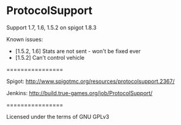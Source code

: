 ProtocolSupport
===============

Support 1.7, 1.6, 1.5.2 on spigot 1.8.3

Known issues:
* [1.5.2, 1.6] Stats are not sent - won't be fixed ever
* [1.5.2] Can't control vehicle

================

Spigot: http://www.spigotmc.org/resources/protocolsupport.2367/

Jenkins: http://build.true-games.org/job/ProtocolSupport/

================

Licensed under the terms of GNU GPLv3